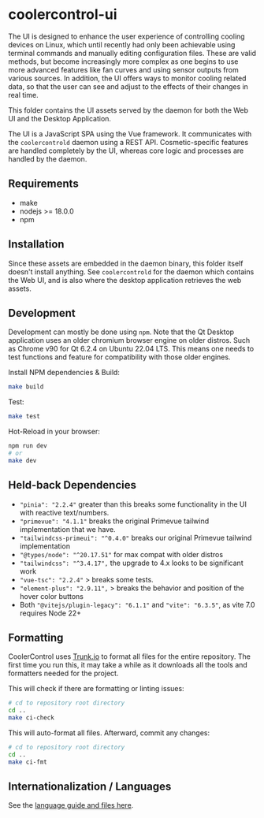 # coolercontrol-ui

The UI is designed to enhance the user experience of controlling cooling devices on Linux, which
until recently had only been achievable using terminal commands and manually editing configuration
files. These are valid methods, but become increasingly more complex as one begins to use more
advanced features like fan curves and using sensor outputs from various sources. In addition, the UI
offers ways to monitor cooling related data, so that the user can see and adjust to the effects of
their changes in real time.

This folder contains the UI assets served by the daemon for both the Web UI and the Desktop
Application.

The UI is a JavaScript SPA using the Vue framework. It communicates with the `coolercontrold` daemon
using a REST API. Cosmetic-specific features are handled completely by the UI, whereas core logic
and processes are handled by the daemon.

## Requirements

- make
- nodejs >= 18.0.0
- npm

## Installation

Since these assets are embedded in the daemon binary, this folder itself doesn't install anything.
See `coolercontrold` for the daemon which contains the Web UI, and is also where the desktop
application retrieves the web assets.

## Development

Development can mostly be done using `npm`. Note that the Qt Desktop application uses an older
chromium browser engine on older distros. Such as Chrome v90 for Qt 6.2.4 on Ubuntu 22.04 LTS. This
means one needs to test functions and feature for compatibility with those older engines.

Install NPM dependencies & Build:

```bash
make build
```

Test:

```bash
make test
```

Hot-Reload in your browser:

```bash
npm run dev
# or
make dev
```

## Held-back Dependencies

- `"pinia": "2.2.4"` greater than this breaks some functionality in the UI with reactive
  text/numbers.
- `"primevue": "4.1.1"` breaks the original Primevue tailwind implementation that we have.
- `"tailwindcss-primeui": "^0.4.0"` breaks our original Primevue tailwind implementation
- `"@types/node": "^20.17.51"` for max compat with older distros
- `"tailwindcss": "^3.4.17",` the upgrade to 4.x looks to be significant work
- `"vue-tsc": "2.2.4"` > breaks some tests.
- `"element-plus": "2.9.11",` > breaks the behavior and position of the hover color buttons
- Both `"@vitejs/plugin-legacy": "6.1.1"` and `"vite": "6.3.5"`, as vite 7.0 requires Node 22+

## Formatting

CoolerControl uses [Trunk.io](https://github.com/trunk-io) to format all files for the entire
repository. The first time you run this, it may take a while as it downloads all the tools and
formatters needed for the project.

This will check if there are formatting or linting issues:

```bash
# cd to repository root directory
cd ..
make ci-check
```

This will auto-format all files. Afterward, commit any changes:

```bash
# cd to repository root directory
cd ..
make ci-fmt
```

## Internationalization / Languages

See the [language guide and files here](src/i18n/README.md).
